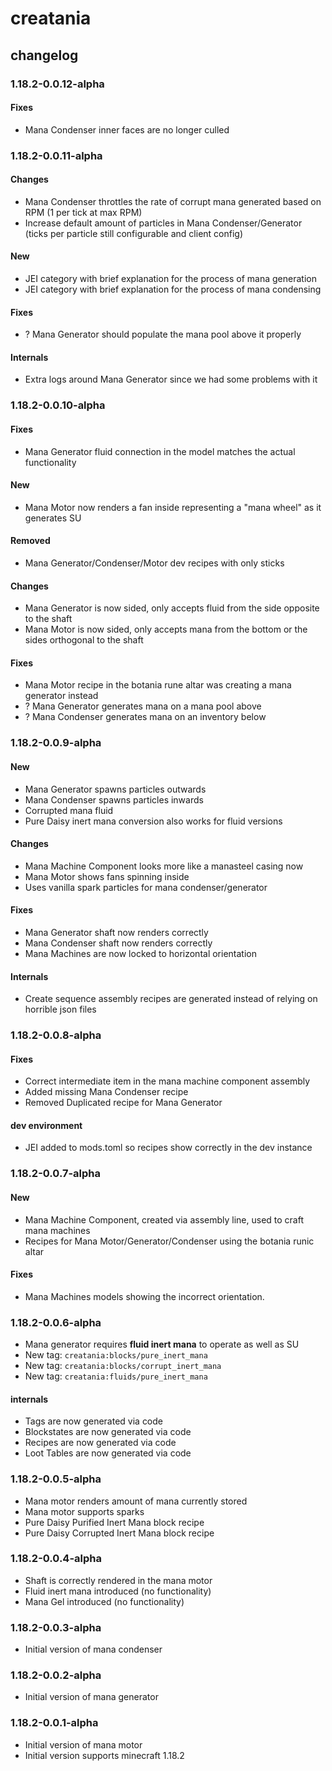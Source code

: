 # creatania

## changelog

### 1.18.2-0.0.12-alpha

#### Fixes

- Mana Condenser inner faces are no longer culled

### 1.18.2-0.0.11-alpha

#### Changes

- Mana Condenser throttles the rate of corrupt mana generated based on RPM (1 per tick at max RPM)
- Increase default amount of particles in Mana Condenser/Generator (ticks per particle still configurable and client config)

#### New

- JEI category with brief explanation for the process of mana generation
- JEI category with brief explanation for the process of mana condensing

#### Fixes

- ? Mana Generator should populate the mana pool above it properly

#### Internals

- Extra logs around Mana Generator since we had some problems with it

### 1.18.2-0.0.10-alpha

#### Fixes
 
- Mana Generator fluid connection in the model matches the actual functionality

#### New

- Mana Motor now renders a fan inside representing a "mana wheel" as it generates SU

#### Removed

- Mana Generator/Condenser/Motor dev recipes with only sticks

#### Changes

- Mana Generator is now sided, only accepts fluid from the side opposite to the shaft
- Mana Motor is now sided, only accepts mana from the bottom or the sides orthogonal to the shaft

#### Fixes

- Mana Motor recipe in the botania rune altar was creating a mana generator instead
- ? Mana Generator generates mana on a mana pool above
- ? Mana Condenser generates mana on an inventory below

### 1.18.2-0.0.9-alpha

#### New

- Mana Generator spawns particles outwards
- Mana Condenser spawns particles inwards
- Corrupted mana fluid
- Pure Daisy inert mana conversion also works for fluid versions

#### Changes

- Mana Machine Component looks more like a manasteel casing now
- Mana Motor shows fans spinning inside
- Uses vanilla spark particles for mana condenser/generator

#### Fixes

- Mana Generator shaft now renders correctly
- Mana Condenser shaft now renders correctly
- Mana Machines are now locked to horizontal orientation

#### Internals

- Create sequence assembly recipes are generated instead of relying on horrible json files

### 1.18.2-0.0.8-alpha

#### Fixes

- Correct intermediate item in the mana machine component assembly
- Added missing Mana Condenser recipe
- Removed Duplicated recipe for Mana Generator

#### dev environment

- JEI added to mods.toml so recipes show correctly in the dev instance

### 1.18.2-0.0.7-alpha

#### New

- Mana Machine Component, created via assembly line, used to craft mana machines 
- Recipes for Mana Motor/Generator/Condenser using the botania runic altar

#### Fixes

- Mana Machines models showing the incorrect orientation.

### 1.18.2-0.0.6-alpha

- Mana generator requires **fluid inert mana** to operate as well as SU
- New tag: `creatania:blocks/pure_inert_mana`
- New tag: `creatania:blocks/corrupt_inert_mana`
- New tag: `creatania:fluids/pure_inert_mana`

#### internals

- Tags are now generated via code
- Blockstates are now generated via code
- Recipes are now generated via code
- Loot Tables are now generated via code

### 1.18.2-0.0.5-alpha

- Mana motor renders amount of mana currently stored
- Mana motor supports sparks
- Pure Daisy Purified Inert Mana block recipe
- Pure Daisy Corrupted Inert Mana block recipe

### 1.18.2-0.0.4-alpha

- Shaft is correctly rendered in the mana motor
- Fluid inert mana introduced (no functionality)
- Mana Gel introduced (no functionality)

### 1.18.2-0.0.3-alpha

- Initial version of mana condenser

### 1.18.2-0.0.2-alpha

- Initial version of mana generator
 
### 1.18.2-0.0.1-alpha

- Initial version of mana motor
- Initial version supports minecraft 1.18.2
